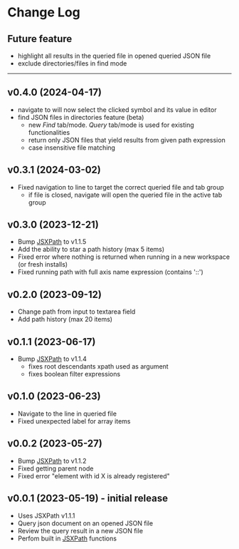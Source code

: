 # Change Log

## Future feature
- highlight all results in the queried file in opened queried JSON file
- exclude directories/files in find mode
---
## v0.4.0 (2024-04-17)
- navigate to will now select the clicked symbol and its value in editor
- find JSON files in directories feature (beta)
    - new *Find* tab/mode. *Query* tab/mode is used for existing functionalities
    - return only JSON files that yield results from given path expression
    - case insensitive file matching

## v0.3.1 (2024-03-02)
- Fixed navigation to line to target the correct queried file and tab group
    - if file is closed, navigate will open the queried file in the active tab group

## v0.3.0 (2023-12-21)
- Bump [JSXPath](https://github.com/Quang-Nhan/JSXPath) to v1.1.5
- Add the ability to star a path history (max 5 items)
- Fixed error where nothing is returned when running in a new workspace (or fresh installs)
- Fixed running path with full axis name expression (contains '::')

## v0.2.0 (2023-09-12)
- Change path from input to textarea field
- Add path history (max 20 items)

## v0.1.1 (2023-06-17)
- Bump [JSXPath](https://github.com/Quang-Nhan/JSXPath) to v1.1.4
    - fixes root descendants xpath used as argument
    - fixes boolean filter expressions

## v0.1.0 (2023-06-23)
- Navigate to the line in queried file
- Fixed unexpected label for array items

## v0.0.2 (2023-05-27)
- Bump [JSXPath](https://github.com/Quang-Nhan/JSXPath) to v1.1.2
- Fixed getting parent node
- Fixed error "element with id X is already registered" 

## v0.0.1 (2023-05-19) - initial release
- Uses JSXPath v1.1.1
- Query json document on an opened JSON file
- Review the query result in a new JSON file
- Perfom built in [JSXPath](https://github.com/Quang-Nhan/JSXPath) functions
